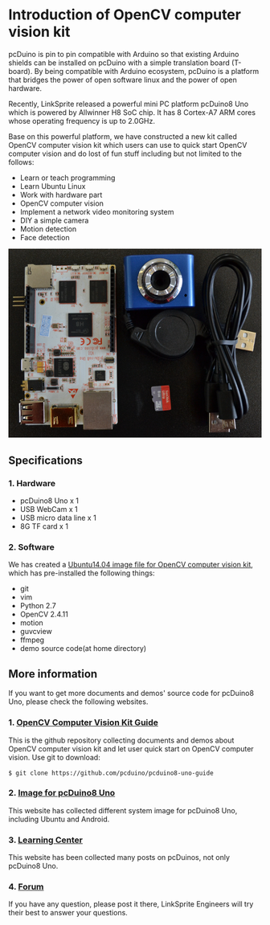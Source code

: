 # Introduction of OpenCV computer vision kit

pcDuino is pin to pin compatible with Arduino so that existing Arduino shields can be installed on pcDuino with a simple translation board (T-board). By being compatible with Arduino ecosystem, pcDuino is a platform that bridges the power of open software linux and the power of open hardware.

Recently, LinkSprite released a powerful mini PC platform pcDuino8 Uno which is powered by Allwinner H8 SoC chip. It has 8 Cortex-A7 ARM cores whose operating frequency is up to 2.0GHz.

Base on this powerful platform, we have constructed a new kit called OpenCV computer vision kit which users can use to quick start OpenCV computer vision and do lost of fun stuff including but not limited to the follows:
* Learn or teach programming
* Learn Ubuntu Linux
* Work with hardware part
* OpenCV computer vision
* Implement a network video monitoring system
* DIY a simple camera
* Motion detection
* Face detection

![](images/opencv-computer-vision-kit.png)

## Specifications

### 1. Hardware
* pcDuino8 Uno x 1
* USB WebCam x 1
* USB micro data line x 1
* 8G TF card x 1

### 2. Software

We has created a [Ubuntu14.04 image file for OpenCV computer vision kit](https://s3.amazonaws.com/pcduino/Images/pcduino8/pcDuino8Uno/pcduino8_ubuntu14.04_20151121_preinstalled_opencv2.4.11.7z), which has pre-installed the following things:
* git
* vim
* Python 2.7
* OpenCV 2.4.11
* motion
* guvcview
* ffmpeg
* demo source code(at home directory)

## More information
If you want to get more documents and demos' source code for pcDuino8 Uno, please check the following websites.

### 1. [OpenCV Computer Vision Kit Guide](https://github.com/pcduino/pcduino8-uno-guide)
This is the github repository collecting documents and demos about OpenCV computer vision kit and let user quick start on OpenCV computer vision.
Use git to download:
```
$ git clone https://github.com/pcduino/pcduino8-uno-guide
```
### 2. [Image for pcDuino8 Uno](http://www.linksprite.com/image-for-pcduino8-uno/)
This website has collected different system image for pcDuino8 Uno, including Ubuntu and Android.

### 3. [Learning Center](http://learn.linksprite.com/)
This website has been collected many posts on pcDuinos, not only pcDuino8 Uno.

### 4. [Forum](http://forum.linksprite.com/)
If you have any question, please post it there, LinkSprite Engineers will try their best to answer your questions.

